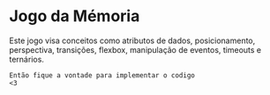 # Jogo da Mémoria

Este jogo visa conceitos como atributos de dados, posicionamento, perspectiva, transições, flexbox, manipulação de eventos, timeouts e ternários.

<code>Então fique a vontade para implementar o codigo <3</code> 
